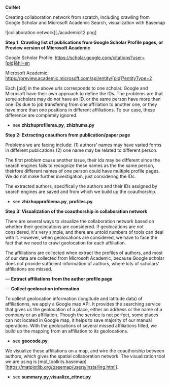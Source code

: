 **ColNet**

Creating collaboration network from scratch, including crawling from Google Scholar and Microsoft Academic Search, visualization with Basemap

![collaboration network][./academicit2.png]


**Step 1**:  **Crawling list of publications from Google Scholar Profile pages, or Preview version of Microsoft Academic**

Google Scholar Profile: https://scholar.google.com/citations?user=[pid]&hl=en

Microsoft Academic: https://preview.academic.microsoft.com/api/entity/[pid]?entityType=2

Each [pid] in the above urls corresponds to one scholar. Google and Microsoft have their own approach to define the IDs. The problems are that some scholars may do not have an ID, or the same person have more than one IDs due to job transfering from one affiliation to another one, or they have more than one positions in different affiliations. To our case, these difference are completely ignored.

- see **zhizhuprofilema.py**, **zhizhuma.py** 

**Step 2: Extracting coauthors from publication/paper page**

Problems we are facing include: (1) authors' names may have varied forms in different publications (2) one name may be related to different person.

The first problem cause another issue, their ids may be different since the search engines fails to recognize these names as the the same person, theirfore different names of one person could have multiple profile pages. We do not make further investigation, just considering the IDs.

The extracted authors, specifically the authors and their IDs assigned by search engines are saved and from which we build up the coauthorship. 

- see **zhizhupprofilema.py**, **profiles.py**  

**Step 3: Visualization of the coauthorship in collaboration network**

There are several ways to visualize the collaboration network based on whether their geolocations are considered. If geolocations are not considered, it's very simple, and there are untold numbers of tools can deal with it. However, when geolocations are considered, we have to face the fact that we need to crawl geolocation for each affiliation.

The affiliations are collected when extract the profiles of authors, and most of our data are collected from Microsoft Academic, because Google scholar does not provide sufficient information of authors, where lots of scholars' affiliations are missed. 

— **Extract affiliations from the author profile page**

— **Collect geolocation information**

To collect geolocation information (longitude and latitude data) of affiliationns, we apply a Google map API. It provides the searching service that gives us the geolocation of a place, either an address or the name of a company or an affiliation. Though the service is not perfect, some places can not located in Google map, it helps to save majority of our manual operations. With the geolocations of several missed affiliations filled, we build up the mapping from an affiliation to its geolocations. 

- see **geocode.py**

We visualize these affiliations on a map, and wire the coauthorship between authors, which gives the spatial collaboration network. The visualization tool we are using is [mpl_toolkits.basemap][https://matplotlib.org/basemap/users/installing.html].

- see **summary.py**,**visualize_citnet.py**